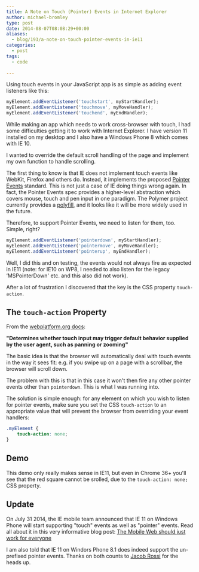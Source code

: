 ```yaml
---
title: A Note on Touch (Pointer) Events in Internet Explorer
author: michael-bromley
type: post
date: 2014-08-07T08:08:29+00:00
aliases:
  - blog/193/a-note-on-touch-pointer-events-in-ie11
categories:
  - post
tags:
  - code
  
---
```

Using touch events in your JavaScript app is as simple as adding event listeners like this:

```JavaScript
myElement.addEventListener('touchstart', myStartHandler);
myElement.addEventListener('touchmove', myMoveHandler);
myElement.addEventListener('touchend', myEndHandler);
```

While making an app which needs to work cross-browser with touch, I had some difficulties getting it to work with Internet Explorer. I have version 11 installed on my desktop and I also have a Windows Phone 8 which comes with IE 10.

I wanted to override the default scroll handling of the page and implement my own function to handle scrolling.

The first thing to know is that IE does not implement touch events like WebKit, Firefox and others do. Instead, it implements the proposed [Pointer Events](http://www.w3.org/TR/pointerevents/) standard. This is not just a case of IE doing things wrong again. In fact, the Pointer Events spec provides a higher-level abstraction which covers mouse, touch and pen input in one paradigm. The Polymer project currently provides a [polyfill](http://www.polymer-project.org/platform/pointer-events.html), and it looks like it will be more widely used in the future.

Therefore, to support Pointer Events, we need to listen for them, too. Simple, right?

```JavaScript
myElement.addEventListener('pointerdown', myStartHandler);
myElement.addEventListener('pointermove', myMoveHandler);
myElement.addEventListener('pointerup', myEndHandler);
```

Well, I did this and on testing, the events would not always fire as expected in IE11 (note: for IE10 on WP8, I needed to also listen for the legacy &#8216;MSPointerDown' etc. and this also did not work).

After a lot of frustration I discovered that the key is the CSS property `touch-action`.

## The `touch-action` Property

From the [webplatform.org docs](http://docs.webplatform.org/wiki/css/properties/touch-action):

**"Determines whether touch input may trigger default behavior supplied by the user agent, such as panning or zooming"**

The basic idea is that the browser will automatically deal with touch events in the way it sees fit: e.g. if you swipe up on a page with a scrollbar, the browser will scroll down.

The problem with this is that in this case it won't then fire any other pointer events other than `pointerdown`. This is what I was running into.

The solution is simple enough: for any element on which you wish to listen for pointer events, make sure you set the CSS `touch-action` to an appropriate value that will prevent the browser from overriding your event handlers:

```CSS
.myElement {
    touch-action: none;
}
```

## Demo

This demo only really makes sense in IE11, but even in Chrome 36+ you'll see that the red square cannot be srolled, due to the `touch-action: none;` CSS property.

## Update

On July 31 2014, the IE mobile team announced that IE 11 on Windows Phone will start supporting "touch" events as well as "pointer" events. Read all about it in this very informative blog post: [The Mobile Web should just work for everyone](http://blogs.msdn.com/b/ie/archive/2014/07/31/the-mobile-web-should-just-work-for-everyone.aspx)

I am also told that IE 11 on Windors Phone 8.1 does indeed support the un-prefixed pointer events. Thanks on both counts to [Jacob Rossi](https://twitter.com/jacobrossi) for the heads up.